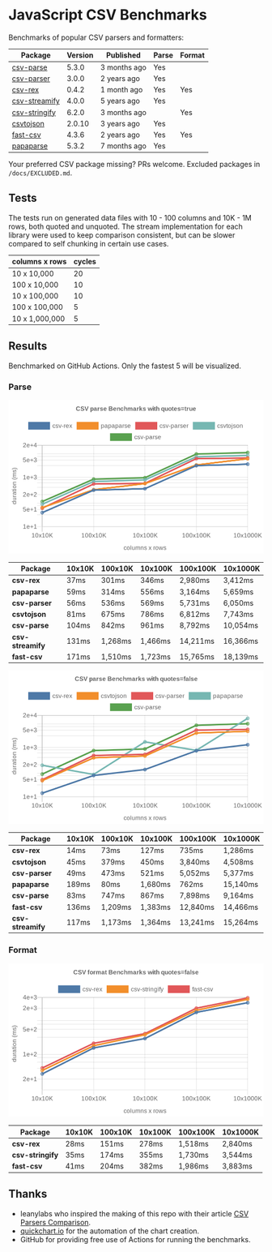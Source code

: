 # JavaScript CSV Benchmarks

Benchmarks of popular CSV parsers and formatters:

<!-- packages -->
| Package | Version | Published | Parse | Format 
|---------|---------|-----------|-------|--------
| [csv-parse](https://www.npmjs.com/package/csv-parse) | 5.3.0 | 3 months ago | Yes |  
| [csv-parser](https://www.npmjs.com/package/csv-parser) | 3.0.0 | 2 years ago | Yes |  
| [csv-rex](https://www.npmjs.com/package/csv-rex) | 0.4.2 | 1 month ago | Yes | Yes 
| [csv-streamify](https://www.npmjs.com/package/csv-streamify) | 4.0.0 | 5 years ago | Yes |  
| [csv-stringify](https://www.npmjs.com/package/csv-stringify) | 6.2.0 | 3 months ago |  | Yes 
| [csvtojson](https://www.npmjs.com/package/csvtojson) | 2.0.10 | 3 years ago | Yes |  
| [fast-csv](https://www.npmjs.com/package/fast-csv) | 4.3.6 | 2 years ago | Yes | Yes 
| [papaparse](https://www.npmjs.com/package/papaparse) | 5.3.2 | 7 months ago | Yes |  
<!-- packages -->

Your preferred CSV package missing? PRs welcome. Excluded packages in `/docs/EXCLUDED.md`.

## Tests
The tests run on generated data files with 10 - 100 columns and 10K - 1M rows, both quoted and unquoted. The stream implementation for each library were used to keep comparison consistent, but can be slower compared to self chunking in certain use cases.

<!-- tests -->
| columns x rows | cycles 
|----------------|--------
| 10 x 10,000 | 20 
| 100 x 10,000 | 10 
| 10 x 100,000 | 10 
| 100 x 100,000 | 5 
| 10 x 1,000,000 | 5 
<!-- tests -->

## Results 
Benchmarked on GitHub Actions. Only the fastest 5 will be visualized.

### Parse
![Quoted CSV Parser Benchmarks](https://github.com/willfarrell/csv-benchmarks/raw/main/results/parse_quotes%3Dtrue.png)

<!-- parse quotes=true -->
| Package | 10x10K | 100x10K | 10x100K | 100x100K | 10x1000K 
|---------|---|---|---|---|---
| **csv-rex** | 37ms | 301ms | 346ms | 2,980ms | 3,412ms 
| **papaparse** | 59ms | 314ms | 556ms | 3,164ms | 5,659ms 
| **csv-parser** | 56ms | 536ms | 569ms | 5,731ms | 6,050ms 
| **csvtojson** | 81ms | 675ms | 786ms | 6,812ms | 7,743ms 
| **csv-parse** | 104ms | 842ms | 961ms | 8,792ms | 10,054ms 
| **csv-streamify** | 131ms | 1,268ms | 1,466ms | 14,211ms | 16,366ms 
| **fast-csv** | 171ms | 1,510ms | 1,723ms | 15,765ms | 18,139ms 
<!-- parse quotes=true -->

![Non-Quoted CSV Parser Benchmarks](https://github.com/willfarrell/csv-benchmarks/raw/main/results/parse_quotes%3Dfalse.png)

<!-- parse quotes=false -->
| Package | 10x10K | 100x10K | 10x100K | 100x100K | 10x1000K 
|---------|---|---|---|---|---
| **csv-rex** | 14ms | 73ms | 127ms | 735ms | 1,286ms 
| **csvtojson** | 45ms | 379ms | 450ms | 3,840ms | 4,508ms 
| **csv-parser** | 49ms | 473ms | 521ms | 5,052ms | 5,377ms 
| **papaparse** | 189ms | 80ms | 1,680ms | 762ms | 15,140ms 
| **csv-parse** | 83ms | 747ms | 867ms | 7,898ms | 9,164ms 
| **fast-csv** | 136ms | 1,209ms | 1,383ms | 12,840ms | 14,466ms 
| **csv-streamify** | 117ms | 1,173ms | 1,364ms | 13,241ms | 15,264ms 
<!-- parse quotes=false -->

### Format

![Non-Quoted CSV Formatter Benchmarks](https://github.com/willfarrell/csv-benchmarks/raw/main/results/format_quotes%3Dfalse.png)

<!-- format quotes=false -->
| Package | 10x10K | 100x10K | 10x100K | 100x100K | 10x1000K 
|---------|---|---|---|---|---
| **csv-rex** | 28ms | 151ms | 278ms | 1,518ms | 2,840ms 
| **csv-stringify** | 35ms | 174ms | 355ms | 1,730ms | 3,544ms 
| **fast-csv** | 41ms | 204ms | 382ms | 1,986ms | 3,883ms 
<!-- format quotes=false -->

## Thanks
- leanylabs who inspired the making of this repo with their article [CSV Parsers Comparison](https://leanylabs.com/blog/js-csv-parsers-benchmarks/).
- [quickchart.io](https://quickchart.io) for the automation of the chart creation.
- GitHub for providing free use of Actions for running the benchmarks.
